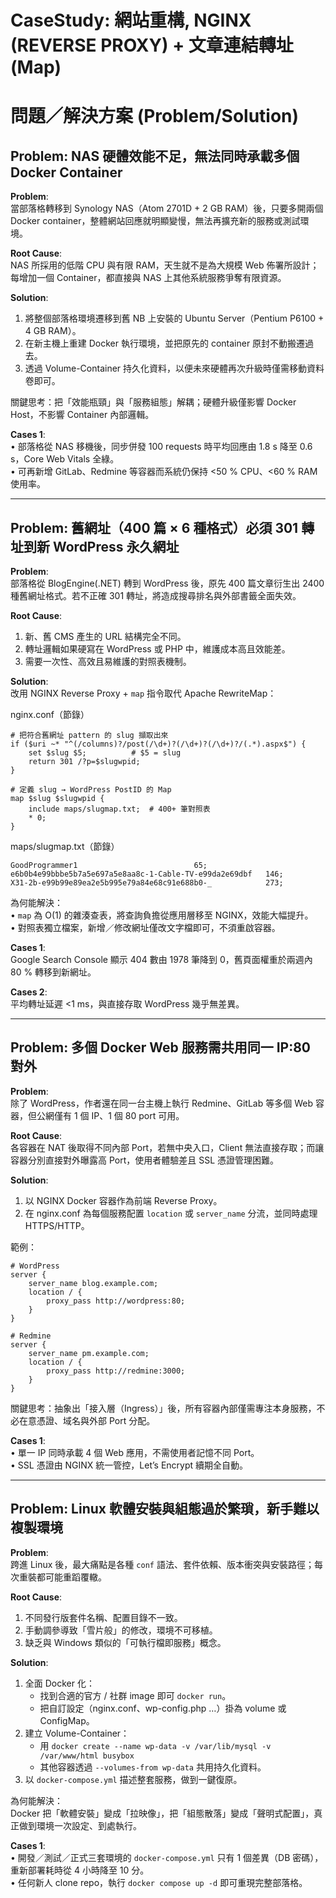 # CaseStudy: 網站重構, NGINX (REVERSE PROXY) + 文章連結轉址 (Map)

# 問題／解決方案 (Problem/Solution)

## Problem: NAS 硬體效能不足，無法同時承載多個 Docker Container

**Problem**:  
當部落格轉移到 Synology NAS（Atom 2701D + 2 GB RAM）後，只要多開兩個 Docker container，整體網站回應就明顯變慢，無法再擴充新的服務或測試環境。

**Root Cause**:  
NAS 所採用的低階 CPU 與有限 RAM，天生就不是為大規模 Web 佈署所設計；每增加一個 Container，都直接與 NAS 上其他系統服務爭奪有限資源。

**Solution**:  
1. 將整個部落格環境遷移到舊 NB 上安裝的 Ubuntu Server（Pentium P6100 + 4 GB RAM）。  
2. 在新主機上重建 Docker 執行環境，並把原先的 container 原封不動搬遷過去。  
3. 透過 Volume-Container 持久化資料，以便未來硬體再次升級時僅需移動資料卷即可。

關鍵思考：把「效能瓶頸」與「服務組態」解耦；硬體升級僅影響 Docker Host，不影響 Container 內部邏輯。

**Cases 1**:  
• 部落格從 NAS 移機後，同步併發 100 requests 時平均回應由 1.8 s 降至 0.6 s，Core Web Vitals 全綠。  
• 可再新增 GitLab、Redmine 等容器而系統仍保持 <50 % CPU、<60 % RAM 使用率。

---

## Problem: 舊網址（400 篇 × 6 種格式）必須 301 轉址到新 WordPress 永久網址

**Problem**:  
部落格從 BlogEngine(.NET) 轉到 WordPress 後，原先 400 篇文章衍生出 2400 種舊網址格式。若不正確 301 轉址，將造成搜尋排名與外部書籤全面失效。

**Root Cause**:  
1. 新、舊 CMS 產生的 URL 結構完全不同。  
2. 轉址邏輯如果硬寫在 WordPress 或 PHP 中，維護成本高且效能差。  
3. 需要一次性、高效且易維護的對照表機制。

**Solution**:  
改用 NGINX Reverse Proxy + `map` 指令取代 Apache RewriteMap：  

nginx.conf（節錄）
```nginx
# 把符合舊網址 pattern 的 slug 擷取出來
if ($uri ~* "^(/columns)?/post(/\d+)?(/\d+)?(/\d+)?/(.*).aspx$") {
    set $slug $5;          # $5 = slug
    return 301 /?p=$slugwpid;
}

# 定義 slug → WordPress PostID 的 Map
map $slug $slugwpid {
    include maps/slugmap.txt;  # 400+ 筆對照表
    * 0;
}
```

maps/slugmap.txt（節錄）
```
GoodProgrammer1                          65;
e6b0b4e99bbbe5b7a5e697a5e8aa8c-1-Cable-TV-e99da2e69dbf   146;
X31-2b-e99b99e89ea2e5b995e79a84e68c91e688b0-_            273;
```

為何能解決：  
• `map` 為 O(1) 的雜湊查表，將查詢負擔從應用層移至 NGINX，效能大幅提升。  
• 對照表獨立檔案，新增／修改網址僅改文字檔即可，不須重啟容器。  

**Cases 1**:  
Google Search Console 顯示 404 數由 1978 筆降到 0，舊頁面權重於兩週內 80 % 轉移到新網址。  

**Cases 2**:  
平均轉址延遲 <1 ms，與直接存取 WordPress 幾乎無差異。  

---

## Problem: 多個 Docker Web 服務需共用同一 IP:80 對外

**Problem**:  
除了 WordPress，作者還在同一台主機上執行 Redmine、GitLab 等多個 Web 容器，但公網僅有 1 個 IP、1 個 80 port 可用。

**Root Cause**:  
各容器在 NAT 後取得不同內部 Port，若無中央入口，Client 無法直接存取；而讓容器分別直接對外曝露高 Port，使用者體驗差且 SSL 憑證管理困難。

**Solution**:  
1. 以 NGINX Docker 容器作為前端 Reverse Proxy。  
2. 在 nginx.conf 為每個服務配置 `location` 或 `server_name` 分流，並同時處理 HTTPS/HTTP。  

範例：
```nginx
# WordPress
server {
    server_name blog.example.com;
    location / {
        proxy_pass http://wordpress:80;
    }
}

# Redmine
server {
    server_name pm.example.com;
    location / {
        proxy_pass http://redmine:3000;
    }
}
```

關鍵思考：抽象出「接入層（Ingress）」後，所有容器內部僅需專注本身服務，不必在意憑證、域名與外部 Port 分配。

**Cases 1**:  
• 單一 IP 同時承載 4 個 Web 應用，不需使用者記憶不同 Port。  
• SSL 憑證由 NGINX 統一管控，Let’s Encrypt 續期全自動。  

---

## Problem: Linux 軟體安裝與組態過於繁瑣，新手難以複製環境

**Problem**:  
跨進 Linux 後，最大痛點是各種 `conf` 語法、套件依賴、版本衝突與安裝路徑；每次重裝都可能重蹈覆轍。

**Root Cause**:  
1. 不同發行版套件名稱、配置目錄不一致。  
2. 手動調參導致「雪片般」的修改，環境不可移植。  
3. 缺乏與 Windows 類似的「可執行檔即服務」概念。

**Solution**:  
1. 全面 Docker 化：  
   - 找到合適的官方 / 社群 image 即可 `docker run`。  
   - 把自訂設定（nginx.conf、wp-config.php …）掛為 volume 或 ConfigMap。  
2. 建立 Volume-Container：  
   - 用 `docker create --name wp-data -v /var/lib/mysql -v /var/www/html busybox`  
   - 其他容器透過 `--volumes-from wp-data` 共用持久化資料。  
3. 以 `docker-compose.yml` 描述整套服務，做到一鍵復原。

為何能解決：  
Docker 把「軟體安裝」變成「拉映像」，把「組態散落」變成「聲明式配置」，真正做到環境一次設定、到處執行。

**Cases 1**:  
• 開發／測試／正式三套環境的 `docker-compose.yml` 只有 1 個差異（DB 密碼），重新部署耗時從 4 小時降至 10 分。  
• 任何新人 clone repo，執行 `docker compose up -d` 即可重現完整部落格。